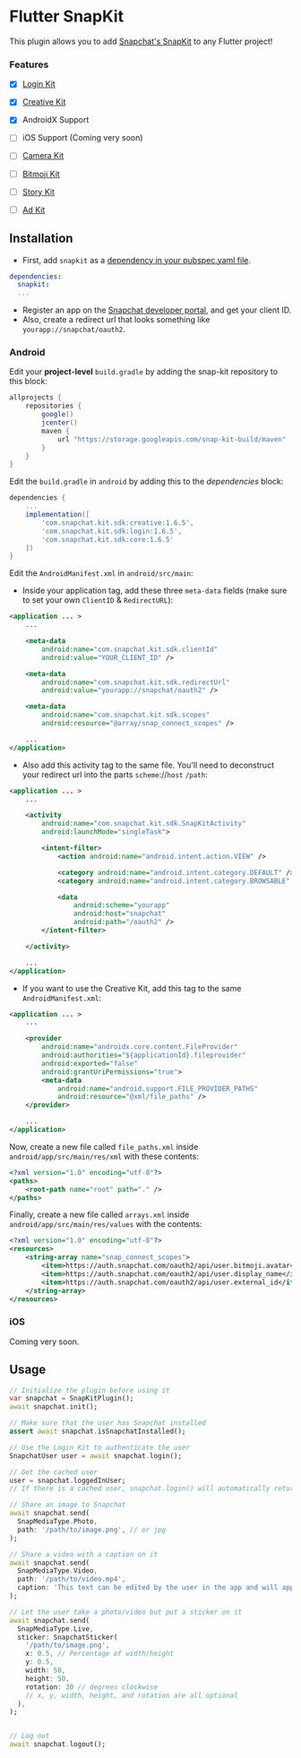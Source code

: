 # Flutter SnapKit

 This plugin allows you to add [Snapchat's SnapKit](https://kit.snapchat.com/) to any Flutter project!

### Features

- [x] [Login Kit](https://kit.snapchat.com/login-kit)

- [x] [Creative Kit](https://kit.snapchat.com/creative-kit)

- [x] AndroidX Support

- [ ] iOS Support (Coming very soon)

- [ ] [Camera Kit](https://kit.snapchat.com/camera-kit)

- [ ] [Bitmoji Kit](https://kit.snapchat.com/bitmoji-kit)

- [ ] [Story Kit](https://kit.snapchat.com/bitmoji-kit)

- [ ] [Ad Kit](https://kit.snapchat.com/ad-kit)



## Installation

- First, add `snapkit` as a [dependency in your pubspec.yaml file](https://flutter.io/platform-plugins/).

```yaml
dependencies:
  snapkit:
  ...
```

- Register an app on the [Snapchat developer portal](https://kit.snapchat.com/portal), and get your client ID.
- Also, create a redirect url that looks something like `yourapp://snapchat/oauth2`.

### Android

Edit your **project-level** `build.gradle` by adding the snap-kit repository to this block:

```groovy
allprojects {
    repositories {
        google()
        jcenter()
        maven {
            url "https://storage.googleapis.com/snap-kit-build/maven"
        }
    }
}
```

Edit the `build.gradle` in `android` by adding this to the *dependencies* block:

```groovy
dependencies {
    ...
    implementation([
        'com.snapchat.kit.sdk:creative:1.6.5',
        'com.snapchat.kit.sdk:login:1.6.5',
        'com.snapchat.kit.sdk:core:1.6.5'
    ])
}
```

Edit the `AndroidManifest.xml` in `android/src/main`:

- Inside your application tag, add these three `meta-data` fields (make sure to set your own `ClientID` & `RedirectURL`):

```xml
<application ... >
    ...

    <meta-data
        android:name="com.snapchat.kit.sdk.clientId"
        android:value="YOUR_CLIENT_ID" />

    <meta-data
        android:name="com.snapchat.kit.sdk.redirectUrl"
        android:value="yourapp://snapchat/oauth2" />

    <meta-data
        android:name="com.snapchat.kit.sdk.scopes"
        android:resource="@array/snap_connect_scopes" />

    ...
</application>
```

- Also add this activity tag to the same file. You'll need to deconstruct your redirect url into the parts `scheme`://`host` `/path`:

```xml
<application ... >
    ...

    <activity
        android:name="com.snapchat.kit.sdk.SnapKitActivity"
        android:launchMode="singleTask">

        <intent-filter>
            <action android:name="android.intent.action.VIEW" />

            <category android:name="android.intent.category.DEFAULT" />
            <category android:name="android.intent.category.BROWSABLE" />

            <data
                android:scheme="yourapp"
                android:host="snapchat"
                android:path="/oauth2" />
        </intent-filter>

    </activity>

    ...
</application>
```

- If you want to use the Creative Kit, add this tag to the same `AndroidManifest.xml`:

```xml
<application ... >
    ...

    <provider
        android:name="androidx.core.content.FileProvider"
        android:authorities="${applicationId}.fileprovider"
        android:exported="false"
        android:grantUriPermissions="true">
        <meta-data
            android:name="android.support.FILE_PROVIDER_PATHS"
            android:resource="@xml/file_paths" />
    </provider>

    ...
</application>
```

Now, create a new file called `file_paths.xml` inside `android/app/src/main/res/xml` with these contents:

```xml
<?xml version="1.0" encoding="utf-8"?>
<paths>
    <root-path name="root" path="." />
</paths>
```

Finally, create a new file called `arrays.xml` inside `android/app/src/main/res/values` with the contents:

```xml
<?xml version="1.0" encoding="utf-8"?>
<resources>
    <string-array name="snap_connect_scopes">
        <item>https://auth.snapchat.com/oauth2/api/user.bitmoji.avatar</item>
        <item>https://auth.snapchat.com/oauth2/api/user.display_name</item>
        <item>https://auth.snapchat.com/oauth2/api/user.external_id</item>
    </string-array>
</resources>
```

### iOS

Coming very soon.

## Usage

```dart
// Initialize the plugin before using it
var snapchat = SnapKitPlugin();
await snapchat.init();

// Make sure that the user has Snapchat installed
assert await snapchat.isSnapchatInstalled();

// Use the Login Kit to authenticate the user
SnapchatUser user = await snapchat.login();

// Get the cached user
user = snapchat.loggedInUser;
// If there is a cached user, snapchat.login() will automatically return it

// Share an image to Snapchat
await snapchat.send(
  SnapMediaType.Photo,
  path: '/path/to/image.png', // or jpg
);

// Share a video with a caption on it
await snapchat.send(
  SnapMediaType.Video,
  path: '/path/to/video.mp4',
  caption: 'This text can be edited by the user in the app and will appear on top of the video',
);

// Let the user take a photo/video but put a sticker on it
await snapchat.send(
  SnapMediaType.Live,
  sticker: SnapchatSticker(
    '/path/to/image.png',
    x: 0.5, // Percentage of width/height
    y: 0.5,
    width: 50,
    height: 50,
    rotation: 30 // degrees clockwise
    // x, y, width, height, and rotation are all optional
  ),
);


// Log out
await snapchat.logout();
```